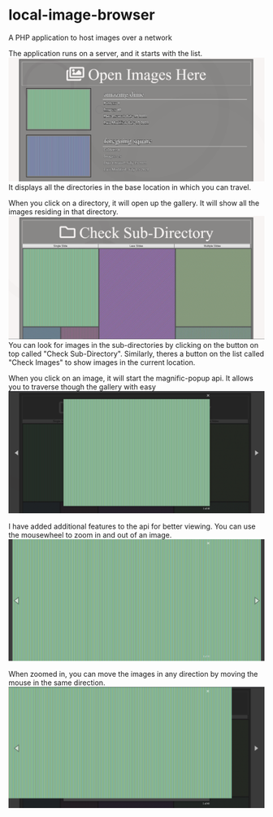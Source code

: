# local-image-browser
A PHP application to host images over a network

The application runs on a server, and it starts with the list.
<img src="assets/list.png">
It displays all the directories in the base location in which you can travel.

When you click on a directory, it will open up the gallery.
It will show all the images residing in that directory.
<img src="assets/gallery.png">
You can look for images in the sub-directories by clicking on the button on top called "Check Sub-Directory".
Similarly, theres a button on the list called "Check Images" to show images in the current location.

When you click on an image, it will start the magnific-popup api.
It allows you to traverse though the gallery with easy
<img src="assets/magnific-popup.png">

I have added additional features to the api for better viewing.
You can use the mousewheel to zoom in and out of an image.
<img src="assets/zoom.png">

When zoomed in, you can move the images in any direction by moving the mouse in the same direction.
<img src="assets/move.png">
